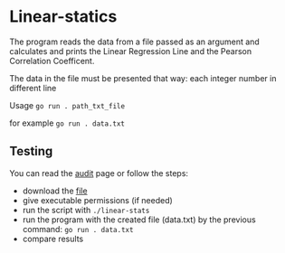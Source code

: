 # Linear-statics

The program reads the data from a file passed as an argument and calculates and prints the Linear Regression Line and the Pearson Correlation Coefficent.

The data in the file must be presented that way: each integer number in different line

Usage `go run . path_txt_file`

for example `go run . data.txt`

## Testing
You can read the [audit](https://github.com/01-edu/public/tree/master/subjects/linear-stats/audit) page or follow the steps:

- download the [file](https://assets.01-edu.org/stats-projects/linear-stats) 
- give executable permissions (if needed)
- run the script with `./linear-stats`
- run the program with the created file (data.txt) by the previous command: `go run . data.txt`
- compare results